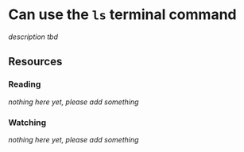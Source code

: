 # Can use the `ls` terminal command
_description tbd_
## Resources
### Reading
_nothing here yet, please add something_
### Watching
_nothing here yet, please add something_
